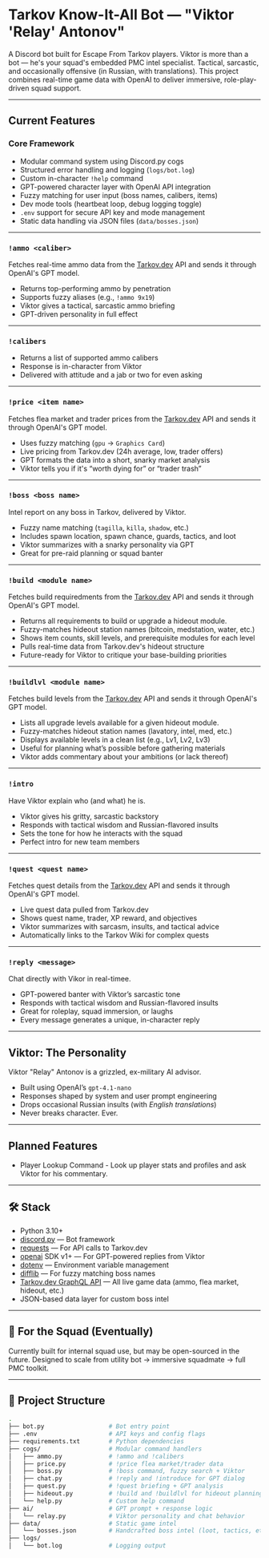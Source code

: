 # Tarkov Know-It-All Bot — "Viktor 'Relay' Antonov"

A Discord bot built for Escape From Tarkov players. Viktor is more than a bot — he's your squad's embedded PMC intel specialist. Tactical, sarcastic, and occasionally offensive (in Russian, with translations). This project combines real-time game data with OpenAI to deliver immersive, role-play-driven squad support.

---

## Current Features

### Core Framework
- Modular command system using Discord.py cogs
- Structured error handling and logging (`logs/bot.log`)
- Custom in-character `!help` command
- GPT-powered character layer with OpenAI API integration
- Fuzzy matching for user input (boss names, calibers, items)
- Dev mode tools (heartbeat loop, debug logging toggle)
- `.env` support for secure API key and mode management
- Static data handling via JSON files (`data/bosses.json`)

---

### `!ammo <caliber>`
Fetches real-time ammo data from the [Tarkov.dev](https://tarkov.dev) API and sends it through OpenAI's GPT model.

- Returns top-performing ammo by penetration
- Supports fuzzy aliases (e.g., `!ammo 9x19`)
- Viktor gives a tactical, sarcastic ammo briefing
- GPT-driven personality in full effect

---

### `!calibers`
- Returns a list of supported ammo calibers
- Response is in-character from Viktor
- Delivered with attitude and a jab or two for even asking

---

### `!price <item name>`
Fetches flea market and trader prices from the [Tarkov.dev](https://tarkov.dev) API and sends it through OpenAI's GPT model.

- Uses fuzzy matching (`gpu` → `Graphics Card`)
- Live pricing from Tarkov.dev (24h average, low, trader offers)
- GPT formats the data into a short, snarky market analysis
- Viktor tells you if it's “worth dying for” or “trader trash”

---

###  `!boss <boss name>`
Intel report on any boss in Tarkov, delivered by Viktor.
- Fuzzy name matching (`tagilla`, `killa`, `shadow`, etc.)
- Includes spawn location, spawn chance, guards, tactics, and loot
- Viktor summarizes with a snarky personality via GPT
- Great for pre-raid planning or squad banter

---

###  `!build <module name>`
Fetches build requiredments from the [Tarkov.dev](https://tarkov.dev) API and sends it through OpenAI's GPT model.
- Returns all requirements to build or upgrade a hideout module.
- Fuzzy-matches hideout station names (bitcoin, medstation, water, etc.)
- Shows item counts, skill levels, and prerequisite modules for each level
- Pulls real-time data from Tarkov.dev's hideout structure
- Future-ready for Viktor to critique your base-building priorities

---

### `!buildlvl <module name>`
Fetches build levels from the [Tarkov.dev](https://tarkov.dev) API and sends it through OpenAI's GPT model.
- Lists all upgrade levels available for a given hideout module.
- Fuzzy-matches hideout station names (lavatory, intel, med, etc.)
- Displays available levels in a clean list (e.g., Lv1, Lv2, Lv3)
- Useful for planning what’s possible before gathering materials
- Viktor adds commentary about your ambitions (or lack thereof)

---

### `!intro`
Have Viktor explain who (and what) he is.
- Viktor gives his gritty, sarcastic backstory
- Responds with tactical wisdom and Russian-flavored insults
- Sets the tone for how he interacts with the squad
- Perfect intro for new team members

---

### `!quest <quest name>`
Fetches quest details from the [Tarkov.dev](https://tarkov.dev) API and sends it through OpenAI's GPT model.
- Live quest data pulled from Tarkov.dev
- Shows quest name, trader, XP reward, and objectives
- Viktor summarizes with sarcasm, insults, and tactical advice
- Automatically links to the Tarkov Wiki for complex quests

---

### `!reply <message>`
Chat directly with Vikor in real-timee.
- GPT-powered banter with Viktor’s sarcastic tone
- Responds with tactical wisdom and Russian-flavored insults
- Great for roleplay, squad immersion, or laughs
- Every message generates a unique, in-character reply

---

## Viktor: The Personality

Viktor "Relay" Antonov is a grizzled, ex-military AI advisor.

- Built using OpenAI’s `gpt-4.1-nano`
- Responses shaped by system and user prompt engineering
- Drops occasional Russian insults (with *English translations*)
- Never breaks character. Ever.

---

## Planned Features

- Player Lookup Command - Look up player stats and profiles and ask Viktor for his commentary.

---

## 🛠️ Stack

- Python 3.10+
- [discord.py](https://github.com/Rapptz/discord.py) — Bot framework
- [requests](https://pypi.org/project/requests/) — For API calls to Tarkov.dev
- [openai](https://pypi.org/project/openai/) SDK v1+ — For GPT-powered replies from Viktor
- [dotenv](https://pypi.org/project/python-dotenv/) — Environment variable management
- [difflib](https://docs.python.org/3/library/difflib.html) — For fuzzy matching boss names
- [Tarkov.dev GraphQL API](https://tarkov.dev/api) — All live game data (ammo, flea market, hideout, etc.)
- JSON-based data layer for custom boss intel

---

## 👥 For the Squad (Eventually)
Currently built for internal squad use, but may be open-sourced in the future. Designed to scale from utility bot → immersive squadmate → full PMC toolkit.

---

## 📁 Project Structure

```bash
.
├── bot.py                  # Bot entry point
├── .env                    # API keys and config flags
├── requirements.txt        # Python dependencies
├── cogs/                   # Modular command handlers
│   ├── ammo.py             # !ammo and !calibers
│   ├── price.py            # !price flea market/trader data
│   ├── boss.py             # !boss command, fuzzy search + Viktor
│   ├── chat.py             # !reply and !introduce for GPT dialog
│   ├── quest.py            # !quest briefing + GPT analysis
│   ├── hideout.py          # !build and !buildlvl for hideout planning
│   └── help.py             # Custom help command
├── ai/                     # GPT prompt + response logic
│   └── relay.py            # Viktor personality and chat behavior
├── data/                   # Static game intel
│   └── bosses.json         # Handcrafted boss intel (loot, tactics, etc.)
├── logs/
│   └── bot.log             # Logging output